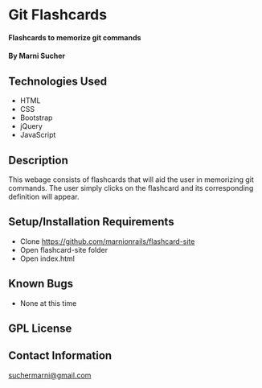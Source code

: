 # Git Flashcards

#### Flashcards to memorize git commands

#### By **Marni Sucher**

## Technologies Used

* HTML
* CSS
* Bootstrap
* jQuery
* JavaScript

## Description

This webage consists of flashcards that will aid the user in memorizing git commands. The user simply clicks on the flashcard and its corresponding definition will appear. 

## Setup/Installation Requirements

* Clone https://github.com/marnionrails/flashcard-site
* Open flashcard-site folder
* Open index.html

## Known Bugs

* None at this time

## GPL License

## Contact Information

suchermarni@gmail.com

